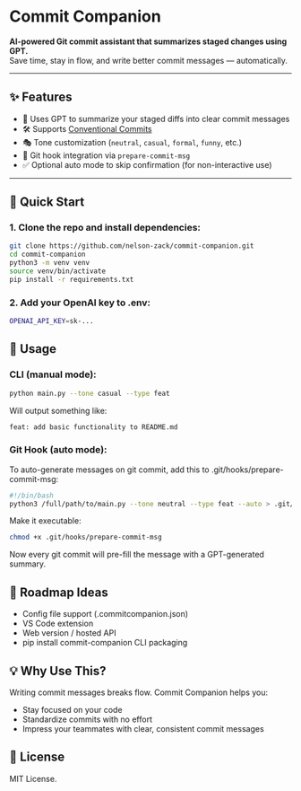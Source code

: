 # Commit Companion

**AI-powered Git commit assistant that summarizes staged changes using GPT.**  
Save time, stay in flow, and write better commit messages — automatically.

---

## ✨ Features

- 🧠 Uses GPT to summarize your staged diffs into clear commit messages
- 🛠️ Supports [Conventional Commits](https://www.conventionalcommits.org/en/v1.0.0/)
- 🎭 Tone customization (`neutral`, `casual`, `formal`, `funny`, etc.)
- 🧩 Git hook integration via `prepare-commit-msg`
- ✅ Optional auto mode to skip confirmation (for non-interactive use)

---

## 🚀 Quick Start

### 1. Clone the repo and install dependencies:

```bash
git clone https://github.com/nelson-zack/commit-companion.git
cd commit-companion
python3 -m venv venv
source venv/bin/activate
pip install -r requirements.txt
```

### 2. Add your OpenAI key to .env:
```bash 
OPENAI_API_KEY=sk-...
```

## 🔧 Usage

### CLI (manual mode):
```bash
python main.py --tone casual --type feat
```
Will output something like:
```bash
feat: add basic functionality to README.md
```

### Git Hook (auto mode):
To auto-generate messages on git commit, add this to .git/hooks/prepare-commit-msg:
```bash
#!/bin/bash
python3 /full/path/to/main.py --tone neutral --type feat --auto > .git/COMMIT_EDITMSG
```
Make it executable:
```bash
chmod +x .git/hooks/prepare-commit-msg
```
Now every git commit will pre-fill the message with a GPT-generated summary.

## 🧠 Roadmap Ideas
- Config file support (.commitcompanion.json)
- VS Code extension
- Web version / hosted API
- pip install commit-companion CLI packaging

## 💡 Why Use This?
Writing commit messages breaks flow. Commit Companion helps you:
- Stay focused on your code
- Standardize commits with no effort
- Impress your teammates with clear, consistent commit messages

## 📄 License

MIT License.